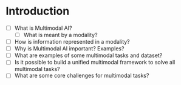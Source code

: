 # Introduction

- [ ] What is Multimodal AI?
    * [ ] What is meant by a modality?
- [ ] How is information represented in a modality?
- [ ] Why is Multimodal AI important? Examples?
- [ ] What are examples of some multimodal tasks and dataset?
- [ ] Is it possible to build a unified multimodal framework to solve all multimodal tasks?
- [ ] What are some core challenges for multimodal tasks?